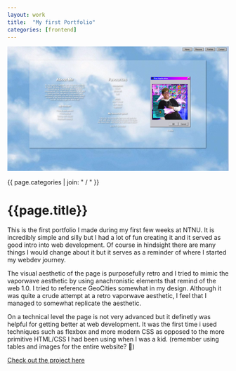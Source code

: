 ```yaml
---
layout: work
title:  "My first Portfolio"
categories: [frontend]
---
```


<div id="column1_6">
	<p><img src="/media/images/portfolio_v1.png" class="zoom"></p>	
</div>

<div id="column6_13">
	<span id="projectCats">{{ page.categories | join: " / " }}</span>
	<h1>{{page.title}}</h1>
	<p>This is the first portfolio I made during my first few weeks at NTNU. It is incredibly simple and silly but I had a lot of fun creating it and it served as good intro into web development. Of course in hindsight there are many things I would change about it but it serves as a reminder of where I started my webdev journey.</p>
	<p>The visual aesthetic of the page is purposefully retro and I tried to mimic the vaporwave aesthetic by using anachronistic elements that remind of the web 1.0. I tried to reference GeoCities somewhat in my design. Although it was quite a crude attempt at a retro vaporwave aesthetic, I feel that I managed to somewhat replicate the aesthetic.</p>
	<p>On a technical level the page is not very advanced but it definetly was helpful for getting better at web development. It was the first time i used techniques such as flexbox and more modern CSS as opposed to the more primitive HTML/CSS I had been using when I was a kid. (remember using tables and images for the entire website? &#x1F92E;)</p>
	<p><a href="" target="_blank">Check out the project here</a></p>
</div>